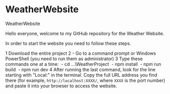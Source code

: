 # WeatherWebsite
WeatherWebsite

Hello everyone, welcome to my GitHub repository for the Weather Website.

In order to start the website you need to follow these steps.

1 Download the entire project
2 - Go to a command prompt or Windows PowerShell (you need to run them as administrator)
3 Type these commands one at a time:
 - cd ...\WeatherProject
 - npm install
 - npm run build
 - npm run dev
4 After running the last command, look for the line starting with "Local:" in the terminal. Copy the full URL address you find there (for example, `http://localhost:XXXX/`, where `XXXX` is the port number) and paste it into your browser to access the website.
